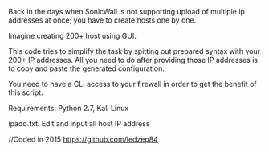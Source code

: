 Back in the days when SonicWall is not supporting upload
of multiple ip addresses at once; you have to create hosts
one by one.

Imagine creating 200+ host using GUI.

This code tries to simplify the task by spitting out prepared 
syntax with your 200+ IP addresses. All you need to do after 
providing those IP addresses is to copy and paste the 
generated configuration.

You need to have a CLI access to your firewall in order to
get the benefit of this script.

Requirements: Python 2.7, Kali Linux

ipadd.txt: Edit and input all host IP address


//Coded in 2015
https://github.com/ledzep84
